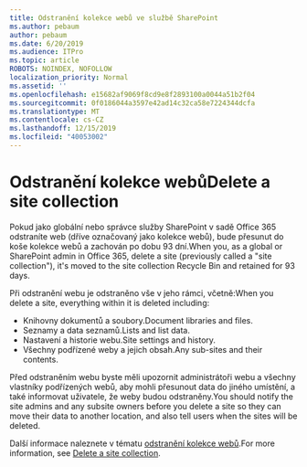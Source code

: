 ```yaml
---
title: Odstranění kolekce webů ve službě SharePoint
ms.author: pebaum
author: pebaum
ms.date: 6/20/2019
ms.audience: ITPro
ms.topic: article
ROBOTS: NOINDEX, NOFOLLOW
localization_priority: Normal
ms.assetid: ''
ms.openlocfilehash: e15682af9069f8cd9e8f2893100a0044a51b2f04
ms.sourcegitcommit: 0f0186044a3597e42ad14c32ca58e7224344dcfa
ms.translationtype: MT
ms.contentlocale: cs-CZ
ms.lasthandoff: 12/15/2019
ms.locfileid: "40053002"
---
```

# <a name="delete-a-site-collection"></a><span data-ttu-id="26a4e-102">Odstranění kolekce webů</span><span class="sxs-lookup"><span data-stu-id="26a4e-102">Delete a site collection</span></span>

<span data-ttu-id="26a4e-103">Pokud jako globální nebo správce služby SharePoint v sadě Office 365 odstraníte web (dříve označovaný jako kolekce webů), bude přesunut do koše kolekce webů a zachován po dobu 93 dní.</span><span class="sxs-lookup"><span data-stu-id="26a4e-103">When you, as a global or SharePoint admin in Office 365, delete a site (previously called a "site collection"), it's moved to the site collection Recycle Bin and retained for 93 days.</span></span> 

<span data-ttu-id="26a4e-104">Při odstranění webu je odstraněno vše v jeho rámci, včetně:</span><span class="sxs-lookup"><span data-stu-id="26a4e-104">When you delete a site, everything within it is deleted including:</span></span>

- <span data-ttu-id="26a4e-105">Knihovny dokumentů a soubory.</span><span class="sxs-lookup"><span data-stu-id="26a4e-105">Document libraries and files.</span></span>
- <span data-ttu-id="26a4e-106">Seznamy a data seznamů.</span><span class="sxs-lookup"><span data-stu-id="26a4e-106">Lists and list data.</span></span>
- <span data-ttu-id="26a4e-107">Nastavení a historie webu.</span><span class="sxs-lookup"><span data-stu-id="26a4e-107">Site settings and history.</span></span>
- <span data-ttu-id="26a4e-108">Všechny podřízené weby a jejich obsah.</span><span class="sxs-lookup"><span data-stu-id="26a4e-108">Any sub-sites and their contents.</span></span>

<span data-ttu-id="26a4e-109">Před odstraněním webu byste měli upozornit administrátoři webu a všechny vlastníky podřízených webů, aby mohli přesunout data do jiného umístění, a také informovat uživatele, že weby budou odstraněny.</span><span class="sxs-lookup"><span data-stu-id="26a4e-109">You should notify the site admins and any subsite owners before you delete a site so they can move their data to another location, and also tell users when the sites will be deleted.</span></span> 

<span data-ttu-id="26a4e-110">Další informace naleznete v tématu [odstranění kolekce webů](https://docs.microsoft.com/sharepoint/delete-site-collection).</span><span class="sxs-lookup"><span data-stu-id="26a4e-110">For more information, see [Delete a site collection](https://docs.microsoft.com/sharepoint/delete-site-collection).</span></span> 